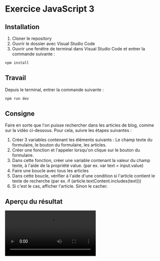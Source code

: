 # Exercice JavaScript 3

## Installation

1. Cloner le repository
2. Ouvrir le dossier avec Visual Studio Code
3. Ouvrir une fenêtre de terminal dans Visual Studio Code et entrer la commande suivante :

```bash
npm install
```

## Travail

Depuis le terminal, entrer la commande suivante :

```bash
npm run dev
```

## Consigne

Faire en sorte que l'on puisse rechercher dans les articles de blog, comme sur la vidéo ci-dessous. Pour cela, suivre les étapes suivantes :

1. Créer 3 variables contenant les éléments suivants : Le champ texte du formulaire, le bouton du formulaire, les articles.
2. Créer une fonction et l'appeler lorsqu'on clique sur le bouton du formulaire.
3. Dans cette fonction, créer une variable contenant la valeur du champ texte, à l'aide de la propriété value. (par ex. var text = input.value)
4. Faire une boucle avec tous les articles
5. Dans cette boucle, vérifier à l'aide d'une condition si l'article contient le texte de recherche (par ex. if (article.textContent.includes(text)))
6. Si c'est le cas, afficher l'article. Sinon le cacher.

## Aperçu du résultat

![](screenshot.mp4)

